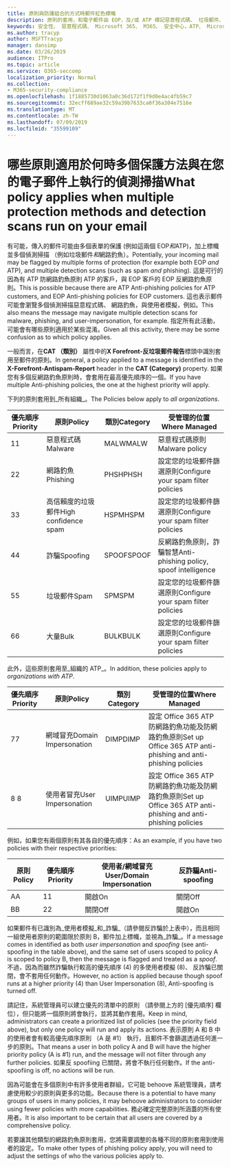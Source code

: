 ```yaml
---
title: 原則與防護組合的方式時郵件紅色標幟
description: 原則的套用，和電子郵件由 EOP，及/或 ATP 標記惡意程式碼、 垃圾郵件、 高信賴度垃圾郵件、 網路釣魚及大量時採取的動作。
keywords: 安全性、 惡意程式碼、 Microsoft 365、 M365、 安全中心，ATP、 Microsoft Defender ATP、 Office 365 ATP、 Azure ATP
ms.author: tracyp
author: MSFTTracyp
manager: dansimp
ms.date: 03/26/2019
audience: ITPro
ms.topic: article
ms.service: O365-seccomp
localization_priority: Normal
ms.collection:
- M365-security-compliance
ms.openlocfilehash: 1f1885730d1063a0c36d172f1f9d0e4ac4fb59c7
ms.sourcegitcommit: 32ecff689ae32c59a39b7633ca0f36a304e7516e
ms.translationtype: MT
ms.contentlocale: zh-TW
ms.lasthandoff: 07/09/2019
ms.locfileid: "35599109"
---
```

# <a name="what-policy-applies-when-multiple-protection-methods-and-detection-scans-run-on-your-email"></a><span data-ttu-id="a4c18-104">哪些原則適用於何時多個保護方法與在您的電子郵件上執行的偵測掃描</span><span class="sxs-lookup"><span data-stu-id="a4c18-104">What policy applies when multiple protection methods and detection scans run on your email</span></span>

<span data-ttu-id="a4c18-105">有可能，傳入的郵件可能由多個表單的保護 (例如這兩個 EOP*和*ATP)，加上標幟並多個偵測掃描 （例如垃圾郵件*和*網路釣魚）。</span><span class="sxs-lookup"><span data-stu-id="a4c18-105">Potentially, your incoming mail may be flagged by multiple forms of protection (for example both EOP *and* ATP), and multiple detection scans (such as spam *and* phishing).</span></span> <span data-ttu-id="a4c18-106">這是可行的因為有 ATP 防網路釣魚原則 ATP 的客戶，與 EOP 客戶的 EOP 反網路釣魚原則。</span><span class="sxs-lookup"><span data-stu-id="a4c18-106">This is possible because there are ATP Anti-phishing policies for ATP customers, and EOP Anti-phishing policies for EOP customers.</span></span> <span data-ttu-id="a4c18-107">這也表示郵件可能會瀏覽多個偵測掃描惡意程式碼、 網路釣魚，與使用者模擬，例如。</span><span class="sxs-lookup"><span data-stu-id="a4c18-107">This also means the message may navigate multiple detection scans for malware, phishing, and user-impersonation, for example.</span></span> <span data-ttu-id="a4c18-108">指定所有此活動，可能會有哪些原則適用於某些混淆。</span><span class="sxs-lookup"><span data-stu-id="a4c18-108">Given all this activity, there may be some confusion as to which policy applies.</span></span>

<span data-ttu-id="a4c18-109">一般而言，在**CAT （類別）** 屬性中的**X Forefront-反垃圾郵件報告**標頭中識別套用至郵件的原則。</span><span class="sxs-lookup"><span data-stu-id="a4c18-109">In general, a policy applied to a message is identified in the **X-Forefront-Antispam-Report** header in the **CAT (Category)** property.</span></span> <span data-ttu-id="a4c18-110">如果您有多個反網路釣魚原則時，會套用在最高優先順序的一個。</span><span class="sxs-lookup"><span data-stu-id="a4c18-110">If you have multiple Anti-phishing policies, the one at the highest priority will apply.</span></span>

<span data-ttu-id="a4c18-111">下列的原則套用到_所有組織_。</span><span class="sxs-lookup"><span data-stu-id="a4c18-111">The Policies below apply to _all organizations_.</span></span>

|<span data-ttu-id="a4c18-112">優先順序</span><span class="sxs-lookup"><span data-stu-id="a4c18-112">Priority</span></span> |<span data-ttu-id="a4c18-113">原則</span><span class="sxs-lookup"><span data-stu-id="a4c18-113">Policy</span></span>  |<span data-ttu-id="a4c18-114">類別</span><span class="sxs-lookup"><span data-stu-id="a4c18-114">Category</span></span>  |<span data-ttu-id="a4c18-115">受管理的位置</span><span class="sxs-lookup"><span data-stu-id="a4c18-115">Where Managed</span></span> |
|---------|---------|---------|---------|
|<span data-ttu-id="a4c18-116">1</span><span class="sxs-lookup"><span data-stu-id="a4c18-116">1</span></span>     | <span data-ttu-id="a4c18-117">惡意程式碼</span><span class="sxs-lookup"><span data-stu-id="a4c18-117">Malware</span></span>      | <span data-ttu-id="a4c18-118">MALW</span><span class="sxs-lookup"><span data-stu-id="a4c18-118">MALW</span></span>      | <span data-ttu-id="a4c18-119">惡意程式碼原則</span><span class="sxs-lookup"><span data-stu-id="a4c18-119">Malware policy</span></span>   |
|<span data-ttu-id="a4c18-120">2</span><span class="sxs-lookup"><span data-stu-id="a4c18-120">2</span></span>     | <span data-ttu-id="a4c18-121">網路釣魚</span><span class="sxs-lookup"><span data-stu-id="a4c18-121">Phishing</span></span>     | <span data-ttu-id="a4c18-122">PHSH</span><span class="sxs-lookup"><span data-stu-id="a4c18-122">PHSH</span></span>     | <span data-ttu-id="a4c18-123">設定您的垃圾郵件篩選原則</span><span class="sxs-lookup"><span data-stu-id="a4c18-123">Configure your spam filter policies</span></span>     |
|<span data-ttu-id="a4c18-124">3</span><span class="sxs-lookup"><span data-stu-id="a4c18-124">3</span></span>     | <span data-ttu-id="a4c18-125">高信賴度的垃圾郵件</span><span class="sxs-lookup"><span data-stu-id="a4c18-125">High confidence spam</span></span>      | <span data-ttu-id="a4c18-126">HSPM</span><span class="sxs-lookup"><span data-stu-id="a4c18-126">HSPM</span></span>        | <span data-ttu-id="a4c18-127">設定您的垃圾郵件篩選原則</span><span class="sxs-lookup"><span data-stu-id="a4c18-127">Configure your spam filter policies</span></span>        |
|<span data-ttu-id="a4c18-128">4</span><span class="sxs-lookup"><span data-stu-id="a4c18-128">4</span></span>     | <span data-ttu-id="a4c18-129">詐騙</span><span class="sxs-lookup"><span data-stu-id="a4c18-129">Spoofing</span></span>        | <span data-ttu-id="a4c18-130">SPOOF</span><span class="sxs-lookup"><span data-stu-id="a4c18-130">SPOOF</span></span>        | <span data-ttu-id="a4c18-131">反網路釣魚原則，詐騙智慧</span><span class="sxs-lookup"><span data-stu-id="a4c18-131">Anti-phishing policy, spoof intelligence</span></span>        |
|<span data-ttu-id="a4c18-132">5</span><span class="sxs-lookup"><span data-stu-id="a4c18-132">5</span></span>     | <span data-ttu-id="a4c18-133">垃圾郵件</span><span class="sxs-lookup"><span data-stu-id="a4c18-133">Spam</span></span>         | <span data-ttu-id="a4c18-134">SPM</span><span class="sxs-lookup"><span data-stu-id="a4c18-134">SPM</span></span>         | <span data-ttu-id="a4c18-135">設定您的垃圾郵件篩選原則</span><span class="sxs-lookup"><span data-stu-id="a4c18-135">Configure your spam filter policies</span></span>         |
|<span data-ttu-id="a4c18-136">6</span><span class="sxs-lookup"><span data-stu-id="a4c18-136">6</span></span>     | <span data-ttu-id="a4c18-137">大量</span><span class="sxs-lookup"><span data-stu-id="a4c18-137">Bulk</span></span>         | <span data-ttu-id="a4c18-138">BULK</span><span class="sxs-lookup"><span data-stu-id="a4c18-138">BULK</span></span>        | <span data-ttu-id="a4c18-139">設定您的垃圾郵件篩選原則</span><span class="sxs-lookup"><span data-stu-id="a4c18-139">Configure your spam filter policies</span></span>         |

<span data-ttu-id="a4c18-140">此外，這些原則套用至_組織的 ATP_。</span><span class="sxs-lookup"><span data-stu-id="a4c18-140">In addition, these policies apply to _organizations with ATP_.</span></span>

|<span data-ttu-id="a4c18-141">優先順序</span><span class="sxs-lookup"><span data-stu-id="a4c18-141">Priority</span></span> |<span data-ttu-id="a4c18-142">原則</span><span class="sxs-lookup"><span data-stu-id="a4c18-142">Policy</span></span>  |<span data-ttu-id="a4c18-143">類別</span><span class="sxs-lookup"><span data-stu-id="a4c18-143">Category</span></span>  |<span data-ttu-id="a4c18-144">受管理的位置</span><span class="sxs-lookup"><span data-stu-id="a4c18-144">Where Managed</span></span> |
|---------|---------|---------|---------|
|<span data-ttu-id="a4c18-145">7</span><span class="sxs-lookup"><span data-stu-id="a4c18-145">7</span></span>     | <span data-ttu-id="a4c18-146">網域冒充</span><span class="sxs-lookup"><span data-stu-id="a4c18-146">Domain Impersonation</span></span>         | <span data-ttu-id="a4c18-147">DIMP</span><span class="sxs-lookup"><span data-stu-id="a4c18-147">DIMP</span></span>         | <span data-ttu-id="a4c18-148">設定 Office 365 ATP 防網路釣魚功能及防網路釣魚原則</span><span class="sxs-lookup"><span data-stu-id="a4c18-148">Set up Office 365 ATP anti-phishing and anti-phishing policies</span></span>        |
|<span data-ttu-id="a4c18-149">8 </span><span class="sxs-lookup"><span data-stu-id="a4c18-149">8</span></span>     | <span data-ttu-id="a4c18-150">使用者冒充</span><span class="sxs-lookup"><span data-stu-id="a4c18-150">User Impersonation</span></span>        | <span data-ttu-id="a4c18-151">UIMP</span><span class="sxs-lookup"><span data-stu-id="a4c18-151">UIMP</span></span>         | <span data-ttu-id="a4c18-152">設定 Office 365 ATP 防網路釣魚功能及防網路釣魚原則</span><span class="sxs-lookup"><span data-stu-id="a4c18-152">Set up Office 365 ATP anti-phishing and anti-phishing policies</span></span>         |

<span data-ttu-id="a4c18-153">例如，如果您有兩個原則有其各自的優先順序：</span><span class="sxs-lookup"><span data-stu-id="a4c18-153">As an example, if you have two policies with their respective priorities:</span></span>

|<span data-ttu-id="a4c18-154">原則</span><span class="sxs-lookup"><span data-stu-id="a4c18-154">Policy</span></span>  |<span data-ttu-id="a4c18-155">優先順序</span><span class="sxs-lookup"><span data-stu-id="a4c18-155">Priority</span></span>  |<span data-ttu-id="a4c18-156">使用者/網域冒充</span><span class="sxs-lookup"><span data-stu-id="a4c18-156">User/Domain Impersonation</span></span>  |<span data-ttu-id="a4c18-157">反詐騙</span><span class="sxs-lookup"><span data-stu-id="a4c18-157">Anti-spoofing</span></span>  |
|---------|---------|---------|---------|
|<span data-ttu-id="a4c18-158">A</span><span class="sxs-lookup"><span data-stu-id="a4c18-158">A</span></span>     | <span data-ttu-id="a4c18-159">1</span><span class="sxs-lookup"><span data-stu-id="a4c18-159">1</span></span>        | <span data-ttu-id="a4c18-160">開啟</span><span class="sxs-lookup"><span data-stu-id="a4c18-160">On</span></span>        |<span data-ttu-id="a4c18-161">關閉</span><span class="sxs-lookup"><span data-stu-id="a4c18-161">Off</span></span>         |
|<span data-ttu-id="a4c18-162">B</span><span class="sxs-lookup"><span data-stu-id="a4c18-162">B</span></span>     | <span data-ttu-id="a4c18-163">2</span><span class="sxs-lookup"><span data-stu-id="a4c18-163">2</span></span>        | <span data-ttu-id="a4c18-164">關閉</span><span class="sxs-lookup"><span data-stu-id="a4c18-164">Off</span></span>        | <span data-ttu-id="a4c18-165">開啟</span><span class="sxs-lookup"><span data-stu-id="a4c18-165">On</span></span>        |

<span data-ttu-id="a4c18-166">如果郵件有已識別為_使用者模擬_和_詐騙_（請參閱反詐騙於上表中），而且相同一組使用者原則的範圍限於原則 B，郵件加上標幟，並視為_詐騙_。</span><span class="sxs-lookup"><span data-stu-id="a4c18-166">If a message comes in identified as both _user impersonation_ and _spoofing_ (see anti-spoofing in the table above), and the same set of users scoped to policy A is scoped to policy B, then the message is flagged and treated as a _spoof_.</span></span> <span data-ttu-id="a4c18-167">不過，因為而雖然詐騙執行較高的優先順序 (4) 的多使用者模擬 (8)、 反詐騙已關閉，會不套用任何動作。</span><span class="sxs-lookup"><span data-stu-id="a4c18-167">However, no action is applied because though spoof runs at a higher priority (4) than User Impersonation (8), Anti-spoofing is turned off.</span></span>

<span data-ttu-id="a4c18-168">請記住，系統管理員可以建立優先的清單中的原則 （請參閱上方的 [優先順序] 欄位），但只能將一個原則將會執行，並將其動作套用。</span><span class="sxs-lookup"><span data-stu-id="a4c18-168">Keep in mind, administrators can create a prioritized list of policies (see the priority field above), but only one policy will run and apply its actions.</span></span> <span data-ttu-id="a4c18-169">表示原則 A 和 B 中的使用者會有較高優先順序原則 （A 是 #1） 執行，且郵件不會篩選透過任何進一步的原則。</span><span class="sxs-lookup"><span data-stu-id="a4c18-169">That means a user in both policy A and B will have the higher priority policy (A is #1) run, and the message will not filter through any further policies.</span></span> <span data-ttu-id="a4c18-170">如果反 spoofiing 已關閉，將會不執行任何動作。</span><span class="sxs-lookup"><span data-stu-id="a4c18-170">If the anti-spoofiing is off, no actions will be run.</span></span>

<span data-ttu-id="a4c18-171">因為可能會在多個原則中有許多使用者群組，它可能 behoove 系統管理員，請考慮使用較少的原則與更多的功能。</span><span class="sxs-lookup"><span data-stu-id="a4c18-171">Because there is a potential to have many groups of users in many policies, it may behoove administrators to consider using fewer policies with more capabilities.</span></span> <span data-ttu-id="a4c18-172">務必確定完整原則所涵蓋的所有使用者。</span><span class="sxs-lookup"><span data-stu-id="a4c18-172">It is also important to be certain that all users are covered by a comprehensive policy.</span></span>

<span data-ttu-id="a4c18-173">若要讓其他類型的網路釣魚原則套用，您將需要調整的各種不同的原則套用到使用者的設定。</span><span class="sxs-lookup"><span data-stu-id="a4c18-173">To make other types of phishing policy apply, you will need to adjust the settings of who the various policies apply to.</span></span>




